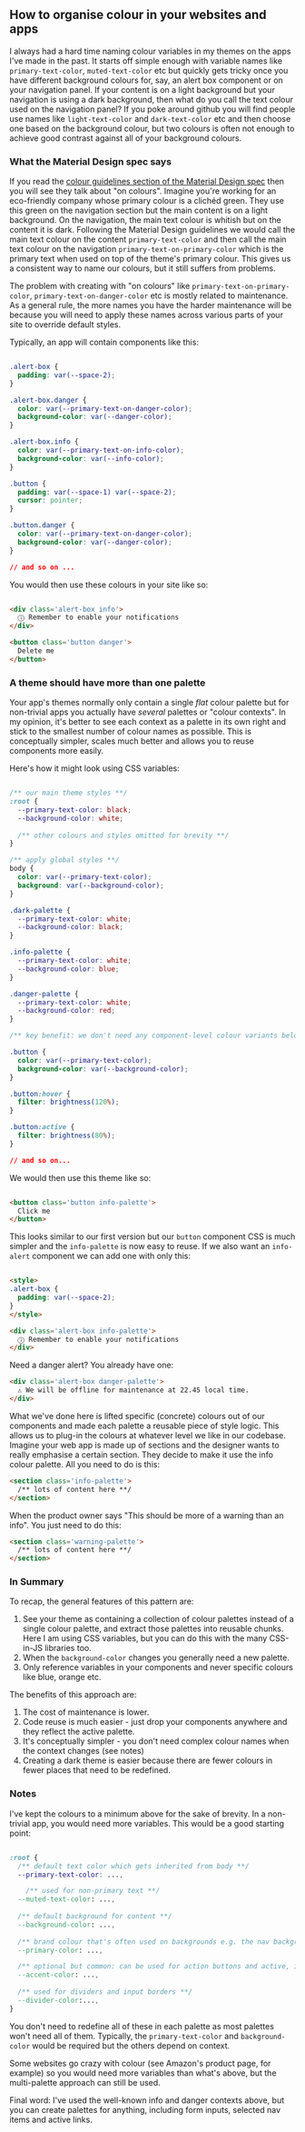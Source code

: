 ## How to organise colour in your websites and apps

I always had a hard time naming colour variables in my themes on the apps I've made in the past. It starts off simple enough with variable names like `primary-text-color`, `muted-text-color` etc but quickly gets tricky once you have different background colours for, say, an alert box component or on your navigation panel. If your content is on a light background but your navigation is using a dark background, then what do you call the text colour used on the navigation panel? If you poke around github you will find people use names like `light-text-color` and `dark-text-color` etc and then choose one based on the background colour, but two colours is often not enough to achieve good contrast against all of your background colours. 

### What the Material Design spec says

If you read the [colour guidelines section of the Material Design spec](https://material.io/design/color/the-color-system.html#color-theme-creation) then you will see they talk about "on colours". Imagine you're working for an eco-friendly company whose primary colour is a clichéd green. They use this green on the navigation section but the main content is on a light background. On the navigation, the main text colour is whitish but on the content it is dark. Following the Material Design guidelines we would call the main text colour on the content `primary-text-color` and then call the main text colour on the navigation `primary-text-on-primary-color` which is the primary text when used on top of the theme's primary colour. This gives us a consistent way to name our colours, but it still suffers from problems.

The problem with creating with "on colours" like `primary-text-on-primary-color`, `primary-text-on-danger-color` etc is mostly related to maintenance. As a general rule, the more names you have the harder maintenance will be because you will need to apply these names across various parts of your site to override default styles.

Typically, an app will contain components like this:

```css

.alert-box {
  padding: var(--space-2);
}

.alert-box.danger {
  color: var(--primary-text-on-danger-color);
  background-color: var(--danger-color);
}

.alert-box.info {
  color: var(--primary-text-on-info-color);
  background-color: var(--info-color);
}

.button {
  padding: var(--space-1) var(--space-2);
  cursor: pointer;
}

.button.danger {
  color: var(--primary-text-on-danger-color);
  background-color: var(--danger-color);
}

// and so on ...

```
You would then use these colours in your site like so:

```html

<div class='alert-box info'>
  ⓘ Remember to enable your notifications
</div>

<button class='button danger'>
  Delete me
</button>

```

### A theme should have more than one palette

Your app's themes normally only contain a single *flat* colour palette but for non-trivial apps you actually have *several* palettes or "colour contexts". In my opinion, it's better to see each context as a palette in its own right and stick to the smallest number of colour names as possible. This is conceptually simpler, scales much better and allows you to reuse components more easily.

Here's how it might look using CSS variables:

```css

/** our main theme styles **/
:root {
  --primary-text-color: black;
  --background-color: white;
 
  /** other colours and styles omitted for brevity **/
}

/** apply global styles **/
body {
  color: var(--primary-text-color);
  background: var(--background-color);
}

.dark-palette {
  --primary-text-color: white;
  --background-color: black;
}

.info-palette {
  --primary-text-color: white;
  --background-color: blue;
}

.danger-palette {
  --primary-text-color: white;
  --background-color: red;
}

/** key benefit: we don't need any component-level colour variants below **/

.button {
  color: var(--primary-text-color);
  background-color: var(--background-color);
}

.button:hover {
  filter: brightness(120%);
}

.button:active {
  filter: brightness(80%);
}

// and so on...

```

We would then use this theme like so:

```html

<button class='button info-palette'>
  Click me
</button>

```

This looks similar to our first version but our `button` component CSS is much simpler and the `info-palette` is now easy to reuse. If we also want an `info-alert` component we can add one with only this:

```html

<style>
.alert-box {
  padding: var(--space-2);
}
</style>

<div class='alert-box info-palette'>
  ⓘ Remember to enable your notifications
</div>
```

Need a danger alert? You already have one:

```html
<div class='alert-box danger-palette'>
  ⚠ We will be offline for maintenance at 22.45 local time.
</div>
```

What we've done here is lifted specific (concrete) colours out of our components and made each palette a reusable piece of style logic. This allows us to plug-in the colours at whatever level we like in our codebase. Imagine your web app is made up of sections and the designer wants to really emphasise a certain section. They decide to make it use the info colour palette. All you need to do is this:

```html
<section class='info-palette'>
  /** lots of content here **/
</section>

```

When the product owner says "This should be more of a warning than an info". You just need to do this:

```html
<section class='warning-palette'>
  /** lots of content here **/
</section>

```

### In Summary

To recap, the general features of this pattern are:

1. See your theme as containing a collection of colour palettes instead of a single colour palette, and extract those palettes into reusable chunks. Here I am using CSS variables, but you can do this with the many CSS-in-JS libraries too.
2. When the `background-color` changes you generally need a new palette.
3. Only reference variables in your components and never specific colours like blue, orange etc.

The benefits of this approach are:

1. The cost of maintenance is lower.
2. Code reuse is much easier - just drop your components anywhere and they reflect the active palette.
3. It's conceptually simpler - you don't need complex colour names when the context changes (see notes)
4. Creating a dark theme is easier because there are fewer colours in fewer places that need to be redefined. 

### Notes

I've kept the colours to a minimum above for the sake of brevity. In a non-trivial app, you would need more variables. This would be a good starting point:

```css

:root {
  /** default text color which gets inherited from body **/
  --primary-text-color: ...,

    /** used for non-primary text **/
  --muted-text-color: ...,
 
  /** default background for content **/
  --background-color: ...,
 
  /** brand colour that's often used on backgrounds e.g. the nav background **/
  --primary-color: ...,

  /** optional but common: can be used for action buttons and active, input borders etc **/
  --accent-color: ...,
 
  /** used for dividers and input borders **/
  --divider-color:...,
}

```
You don't need to redefine all of these in each palette as most palettes won't need all of them. Typically, the `primary-text-color` and `background-color` would be required but the others depend on context.

Some websites go crazy with colour (see Amazon's product page, for example) so you would need more variables than what's above, but the multi-palette approach can still be used.

Final word: I've used the well-known info and danger contexts above, but you can create palettes for anything, including form inputs, selected nav items and active links. 

